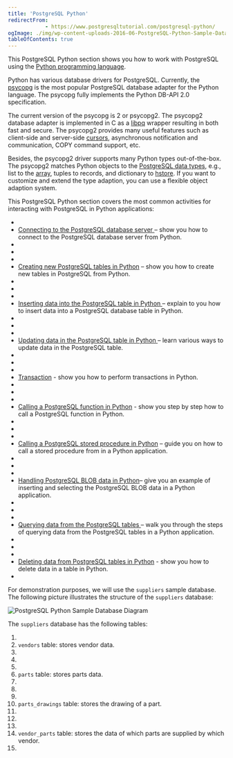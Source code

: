 ```yaml
---
title: 'PostgreSQL Python'
redirectFrom: 
            - https://www.postgresqltutorial.com/postgresql-python/
ogImage: ./img/wp-content-uploads-2016-06-PostgreSQL-Python-Sample-Database-Diagram.png
tableOfContents: true
---
```



This PostgreSQL Python section shows you how to work with PostgreSQL using the [Python programming language](https://www.pythontutorial.net/).





Python has various database drivers for PostgreSQL. Currently, the [psycopg](http://initd.org/psycopg/) is the most popular PostgreSQL database adapter for the Python language. The psycopg fully implements the Python DB-API 2.0 specification.





The current version of the psycopg is 2 or psycopg2. The psycopg2 database adapter is implemented in C as a [libpq](https://www.postgresql.org/docs/9.0/static/libpq.html) wrapper resulting in both fast and secure. The psycopg2 provides many useful features such as client-side and server-side [cursors](https://www.postgresqltutorial.com/postgresql-plpgsql/plpgsql-cursor/), asynchronous notification and communication, COPY command support, etc.





Besides, the psycopg2 driver supports many Python types out-of-the-box. The psycopg2 matches Python objects to the [PostgreSQL data types](https://www.postgresqltutorial.com/postgresql-tutorial/postgresql-data-types/), e.g., list to the [array](https://www.postgresqltutorial.com/postgresql-tutorial/postgresql-array/), tuples to records, and dictionary to [hstore](https://www.postgresqltutorial.com/postgresql-tutorial/postgresql-hstore/). If you want to customize and extend the type adaption, you can use a flexible object adaption system.





This PostgreSQL Python section covers the most common activities for interacting with PostgreSQL in Python applications:





- 
- [Connecting to the PostgreSQL database server ](https://www.postgresqltutorial.com/postgresql-python/connect/)– show you how to connect to the PostgreSQL database server from Python.
- 
-
- 
- [Creating new PostgreSQL tables in Python](https://www.postgresqltutorial.com/postgresql-python/create-tables/) – show you how to create new tables in PostgreSQL from Python.
- 
-
- 
- [Inserting data into the PostgreSQL table in Python ](https://www.postgresqltutorial.com/postgresql-python/insert/)– explain to you how to insert data into a PostgreSQL database table in Python.
- 
-
- 
- [Updating data in the PostgreSQL table in Python ](https://www.postgresqltutorial.com/postgresql-python/update/)– learn various ways to update data in the PostgreSQL table.
- 
-
- 
- [Transaction](https://www.postgresqltutorial.com/postgresql-python/transaction/) - show you how to perform transactions in Python.
- 
-
- 
- [Calling a PostgreSQL function in Python](https://www.postgresqltutorial.com/postgresql-python/postgresql-python-call-postgresql-functions/) - show you step by step how to call a PostgreSQL function in Python.
- 
-
- 
- [Calling a PostgreSQL stored procedure in Python](https://www.postgresqltutorial.com/postgresql-python/call-stored-procedures/) – guide you on how to call a stored procedure from in a Python application.
- 
-
- 
- [Handling PostgreSQL BLOB data in Python](https://www.postgresqltutorial.com/postgresql-python/blob/)– give you an example of inserting and selecting the PostgreSQL BLOB data in a Python application.
- 
-
- 
- [Querying data from the PostgreSQL tables ](https://www.postgresqltutorial.com/postgresql-python/query/)– walk you through the steps of querying data from the PostgreSQL tables in a Python application.
- 
-
- 
- [Deleting data from PostgreSQL tables in Python](https://www.postgresqltutorial.com/postgresql-python/delete/) - show you how to delete data in a table in Python.
- 





For demonstration purposes, we will use the `suppliers` sample database. The following picture illustrates the structure of the `suppliers` database:





![PostgreSQL Python Sample Database Diagram](./img/wp-content-uploads-2016-06-PostgreSQL-Python-Sample-Database-Diagram.png)





The `suppliers` database has the following tables:





1. 
2. `vendors` table: stores vendor data.
3. 
4.
5. 
6. `parts` table: stores parts data.
7. 
8.
9. 
10. `parts_drawings` table: stores the drawing of a part.
11. 
12.
13. 
14. `vendor_parts` table: stores the data of which parts are supplied by which vendor.
15. 


